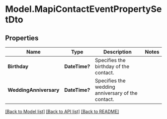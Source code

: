 # Model.MapiContactEventPropertySetDto
## Properties
Name | Type | Description | Notes
------------ | ------------- | ------------- | -------------
**Birthday** | **DateTime?** | Specifies the birthday of the contact. | 
**WeddingAnniversary** | **DateTime?** | Specifies the wedding anniversary of the contact.              | 



[[Back to Model list]](README.md#documentation-for-models) [[Back to API list]](README.md#documentation-for-api-endpoints) [[Back to README]](README.md)


